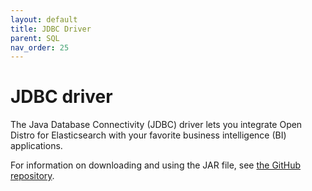 ```yaml
---
layout: default
title: JDBC Driver
parent: SQL
nav_order: 25
---
```


# JDBC driver

The Java Database Connectivity (JDBC) driver lets you integrate Open Distro for Elasticsearch with your favorite business intelligence (BI) applications.

For information on downloading and using the JAR file, see [the GitHub repository](https://github.com/opendistro-for-elasticsearch/sql-jdbc).
